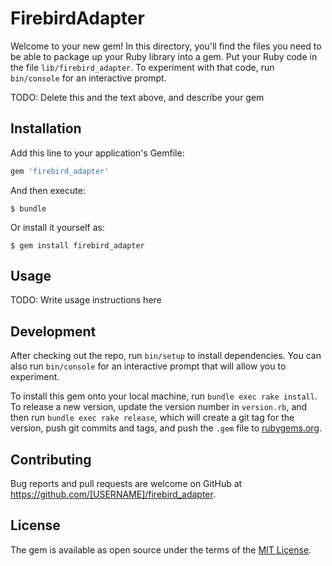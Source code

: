 # FirebirdAdapter

Welcome to your new gem! In this directory, you'll find the files you need to be able to package up your Ruby library into a gem. Put your Ruby code in the file `lib/firebird_adapter`. To experiment with that code, run `bin/console` for an interactive prompt.

TODO: Delete this and the text above, and describe your gem

## Installation

Add this line to your application's Gemfile:

```ruby
gem 'firebird_adapter'
```

And then execute:

    $ bundle

Or install it yourself as:

    $ gem install firebird_adapter

## Usage

TODO: Write usage instructions here

## Development

After checking out the repo, run `bin/setup` to install dependencies. You can also run `bin/console` for an interactive prompt that will allow you to experiment.

To install this gem onto your local machine, run `bundle exec rake install`. To release a new version, update the version number in `version.rb`, and then run `bundle exec rake release`, which will create a git tag for the version, push git commits and tags, and push the `.gem` file to [rubygems.org](https://rubygems.org).

## Contributing

Bug reports and pull requests are welcome on GitHub at https://github.com/[USERNAME]/firebird_adapter.

## License

The gem is available as open source under the terms of the [MIT License](https://opensource.org/licenses/MIT).
